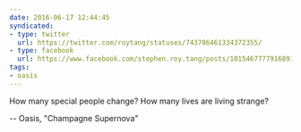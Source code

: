 ```yaml
---
date: 2016-06-17 12:44:45
syndicated:
- type: twitter
  url: https://twitter.com/roytang/statuses/743786461334372355/
- type: facebook
  url: https://www.facebook.com/stephen.roy.tang/posts/10154677779168912
tags:
- oasis
---
```


How many special people change? How many lives are living strange?

-- Oasis, "Champagne Supernova"